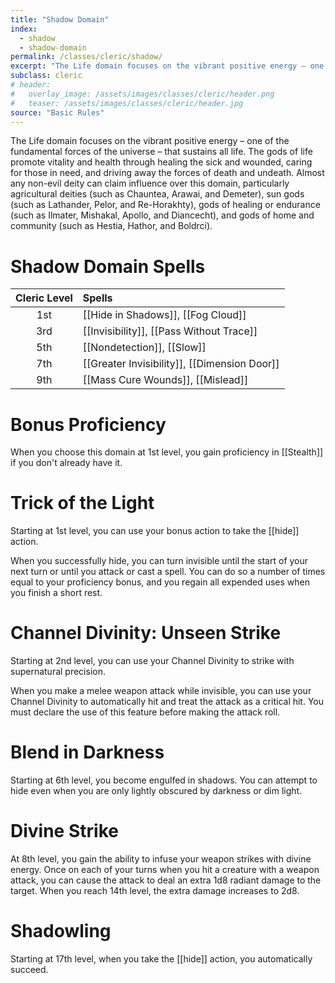 ```yaml
---
title: "Shadow Domain"
index:
  - shadow 
  - shadow-domain
permalink: /classes/cleric/shadow/
excerpt: "The Life domain focuses on the vibrant positive energy – one of the fundamental forces of the universe – that sustains all life. The gods of life promote vitality and health through healing the sick and wounded, caring for those in need, and driving away the forces of death and undeath."
subclass: cleric
# header:
#   overlay_image: /assets/images/classes/cleric/header.png
#   teaser: /assets/images/classes/cleric/header.jpg
source: "Basic Rules"
---
```

The Life domain focuses on the vibrant positive energy – one of the fundamental forces of the universe – that sustains all life. The gods of life promote vitality and health through healing the sick and wounded, caring for those in need, and driving away the forces of death and undeath. Almost any non-evil deity can claim influence over this domain, particularly agricultural deities (such as Chauntea, Arawai, and Demeter), sun gods (such as Lathander, Pelor, and Re-Horakhty), gods of healing or endurance (such as Ilmater, Mishakal, Apollo, and Diancecht), and gods of home and community (such as Hestia, Hathor, and Boldrci).

# Shadow Domain Spells

| Cleric Level | Spells                              |
| :----------: | :---------------------------------- |
| 1st | [[Hide in Shadows]], [[Fog Cloud]]                   |
| 3rd | [[Invisibility]], [[Pass Without Trace]] |
| 5th |	[[Nondetection]], [[Slow]]             |
| 7th | [[Greater Invisibility]], [[Dimension Door]]        |
| 9th | [[Mass Cure Wounds]], [[Mislead]]         |

# Bonus Proficiency
When you choose this domain at 1st level, you gain proficiency in [[Stealth]] if you don't already have it.

# Trick of the Light
Starting at 1st level, you can use your bonus action to take the [[hide]] action.

When you successfully hide, you can turn invisible until the start of your next turn or until you attack or cast a spell. You can do so a number of times equal to your proficiency bonus, and you regain all expended uses when you finish a short rest.

# Channel Divinity: Unseen Strike 
Starting at 2nd level, you can use your Channel Divinity to strike with supernatural precision.

When you make a melee weapon attack while invisible, you can use your Channel Divinity to automatically hit and treat the attack as a critical hit. You must declare the use of this feature before making the attack roll.

# Blend in Darkness 
Starting at 6th level, you become engulfed in shadows. You can attempt to hide even when you are only lightly obscured by darkness or dim light.

# Divine Strike
At 8th level, you gain the ability to infuse your weapon strikes with divine energy. Once on each of your turns when you hit a creature with a weapon attack, you can cause the attack to deal an extra 1d8 radiant damage to the target. When you reach 14th level, the extra damage increases to 2d8.

# Shadowling
Starting at 17th level, when you take the [[hide]] action, you automatically succeed.